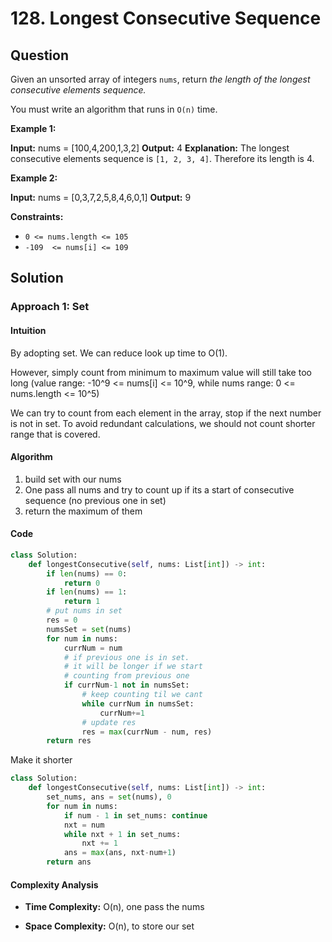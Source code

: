 
# 128. Longest Consecutive Sequence

## Question

Given an unsorted array of integers  `nums`, return  _the length of the longest consecutive elements sequence._

You must write an algorithm that runs in `O(n)` time.

**Example 1:**

**Input:** nums = [100,4,200,1,3,2]
**Output:** 4
**Explanation:** The longest consecutive elements sequence is `[1, 2, 3, 4]`. Therefore its length is 4.

**Example 2:**

**Input:** nums = [0,3,7,2,5,8,4,6,0,1]
**Output:** 9

**Constraints:**

-   `0 <= nums.length <= 105`
-   `-109  <= nums[i] <= 109`
## Solution

  

### Approach 1: Set

#### Intuition
By adopting set. We can reduce look up time to O(1).

However, simply count from minimum to maximum value will still take too long (value range: -10^9  <= nums[i] <= 10^9, while nums range: 0 <= nums.length <= 10^5)

We can try to count from each element in the array, stop if the next number is not in set. To avoid redundant calculations, we should not count shorter range that is covered.

#### Algorithm
1. build set with our nums
2. One pass all nums and try to count up if its a start of consecutive sequence (no previous one in set)
3. return the maximum of them

#### Code
```python
class Solution:
    def longestConsecutive(self, nums: List[int]) -> int:
        if len(nums) == 0:
            return 0
        if len(nums) == 1:
            return 1
        # put nums in set
        res = 0
        numsSet = set(nums)
        for num in nums:
            currNum = num
            # if previous one is in set.
            # it will be longer if we start
            # counting from previous one
            if currNum-1 not in numsSet:
                # keep counting til we cant
                while currNum in numsSet:
                    currNum+=1
                # update res
                res = max(currNum - num, res)
        return res
```
Make it shorter
```python
class Solution:
    def longestConsecutive(self, nums: List[int]) -> int:
		set_nums, ans = set(nums), 0
        for num in nums:
            if num - 1 in set_nums: continue
            nxt = num
            while nxt + 1 in set_nums:
                nxt += 1
            ans = max(ans, nxt-num+1)
        return ans
```

#### Complexity Analysis

  

-  **Time Complexity:** O(n), one pass the nums
  

-  **Space Complexity:** O(n), to store our set